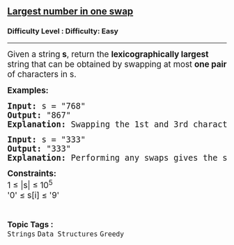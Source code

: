 <h2><a href="https://www.geeksforgeeks.org/problems/largest-number-in-one-swap1520/1">Largest number in one swap</a></h2><h3>Difficulty Level : Difficulty: Easy</h3><hr><div class="problems_problem_content__Xm_eO"><p><span style="font-size: 14pt;">Given a string<strong> s</strong>, return the <strong>lexicographically largest</strong> string that can be obtained by swapping at most <strong>one pair</strong> of characters in s.</span></p>
<p><span style="font-size: 14pt;"><strong>Examples:</strong></span></p>
<pre><span style="font-size: 14pt;"><strong>Input: </strong>s = "768"
<strong>Output: </strong>"867"
<strong>Explanation: </strong>Swapping the 1st and 3rd characters(7 and 8 respectively), gives the lexicographically largest string.</span></pre>
<pre><span style="font-size: 14pt;"><strong>Input: </strong>s = "333"
<strong>Output: </strong>"333"
<strong>Explanation: </strong>Performing any swaps gives the same result i.e "333".
</span></pre>
<p><span style="font-size: 14pt;"><strong style="font-size: 14pt;">Constraints:</strong><br><span style="font-size: 14pt;">1 ≤ |s| ≤ 10<sup>5</sup><br>'0'&nbsp;</span></span><span style="font-size: 18.6667px;">≤ s[i]&nbsp;≤ '9'</span></p></div><br><p><span style=font-size:18px><strong>Topic Tags : </strong><br><code>Strings</code>&nbsp;<code>Data Structures</code>&nbsp;<code>Greedy</code>&nbsp;